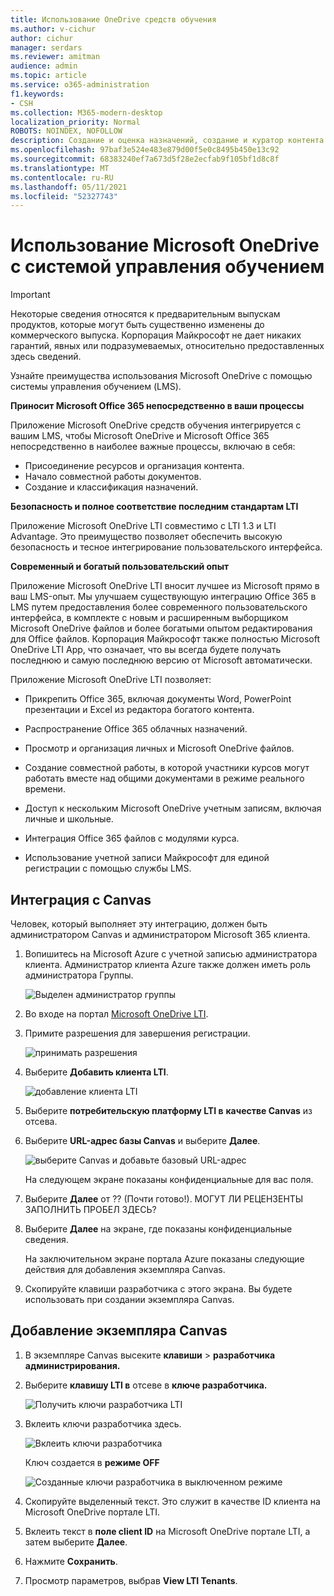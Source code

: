 ```yaml
---
title: Использование OneDrive средств обучения
ms.author: v-cichur
author: cichur
manager: serdars
ms.reviewer: amitman
audience: admin
ms.topic: article
ms.service: o365-administration
f1.keywords:
- CSH
ms.collection: M365-modern-desktop
localization_priority: Normal
ROBOTS: NOINDEX, NOFOLLOW
description: Создание и оценка назначений, создание и куратор контента курсов и совместное взаимодействие с файлами в режиме реального времени с новым приложением OneDrive средств обучения.
ms.openlocfilehash: 97baf3e524e483e879d00f5e0c8495b450e13c92
ms.sourcegitcommit: 68383240ef7a673d5f28e2ecfab9f105bf1d8c8f
ms.translationtype: MT
ms.contentlocale: ru-RU
ms.lasthandoff: 05/11/2021
ms.locfileid: "52327743"
---
```

# <a name="use-microsoft-onedrive-with-your-learning-management-system"></a>Использование Microsoft OneDrive с системой управления обучением

> [!IMPORTANT]
> Некоторые сведения относятся к предварительным выпускам продуктов, которые могут быть существенно изменены до коммерческого выпуска. Корпорация Майкрософт не дает никаких гарантий, явных или подразумеваемых, относительно предоставленных здесь сведений.

Узнайте преимущества использования Microsoft OneDrive с помощью системы управления обучением (LMS).

**Приносит Microsoft Office 365 непосредственно в ваши процессы**

Приложение Microsoft OneDrive средств обучения интегрируется с вашим LMS, чтобы Microsoft OneDrive и Microsoft Office 365 непосредственно в наиболее важные процессы, включаю в себя:

- Присоединение ресурсов и организация контента.
- Начало совместной работы документов.
- Создание и классификация назначений.

**Безопасность и полное соответствие последним стандартам LTI**

Приложение Microsoft OneDrive LTI совместимо с LTI 1.3 и LTI Advantage. Это преимущество позволяет обеспечить высокую безопасность и тесное интегрирование пользовательского интерфейса.

**Современный и богатый пользовательский опыт**

Приложение Microsoft OneDrive LTI вносит лучшее из Microsoft прямо в ваш LMS-опыт. Мы улучшаем существующую интеграцию Office 365 в LMS путем предоставления более современного пользовательского интерфейса, в комплекте с новым и расширенным выборщиком Microsoft OneDrive файлов и более богатыми опытом редактирования для Office файлов. Корпорация Майкрософт также полностью Microsoft OneDrive LTI App, что означает, что вы всегда будете получать последнюю и самую последнюю версию от Microsoft автоматически.

Приложение Microsoft OneDrive LTI позволяет:

- Прикрепить Office 365, включая документы Word, PowerPoint презентации и Excel из редактора богатого контента.

- Распространение Office 365 облачных назначений.

- Просмотр и организация личных и Microsoft OneDrive файлов.

- Создание совместной работы, в которой участники курсов могут работать вместе над общими документами в режиме реального времени.

- Доступ к нескольким Microsoft OneDrive учетным записям, включая личные и школьные.

- Интеграция Office 365 файлов с модулями курса.

- Использование учетной записи Майкрософт для единой регистрации с помощью службы LMS.

## <a name="integrate-with-canvas"></a>Интеграция с Canvas

Человек, который выполняет эту интеграцию, должен быть администратором Canvas и администратором Microsoft 365 клиента.

1. Вопишитесь на Microsoft Azure с учетной записью администратора клиента. Администратор клиента Azure также должен иметь роль администратора Группы.

    ![Выделен администратор группы](../media/lti-media/lti-group-admin.png)

2. Во входе на портал [Microsoft OneDrive LTI](https://odltiappnl.azurewebsites.net/admin).

3. Примите разрешения для завершения регистрации.

    ![принимать разрешения](../media/lti-media/lti-permissions.png)

4. Выберите **Добавить клиента LTI**.

     ![добавление клиента LTI](../media/lti-media/lti-add-tenant.png)

5. Выберите **потребительскую платформу LTI в** **качестве Canvas** из отсева.

6. Выберите **URL-адрес базы Canvas** и выберите **Далее**.

    ![выберите Canvas и добавьте базовый URL-адрес](../media/lti-media/lti-canvas-base-url.png)

   На следующем экране показаны конфиденциальные для вас поля.

7. Выберите **Далее** от ?? (Почти готово!). МОГУТ ЛИ РЕЦЕНЗЕНТЫ ЗАПОЛНИТЬ ПРОБЕЛ ЗДЕСЬ?

8. Выберите **Далее** на экране, где показаны конфиденциальные сведения.

   На заключительном экране портала Azure показаны следующие действия для добавления экземпляра Canvas.

9. Скопируйте клавиши разработчика с этого экрана. Вы будете использовать при создании экземпляра Canvas.

## <a name="add-the-canvas-instance"></a>Добавление экземпляра Canvas

1. В экземпляре Canvas высеките **клавиши**  >  **разработчика администрирования.**

2. Выберите **клавишу LTI в** отсеве в **ключе разработчика.**

   ![Получить ключи разработчика LTI](../media/lti-media/lti-developer-keys.png)

3. Вклеить ключи разработчика здесь.

     ![Вклеить ключи разработчика](../media/lti-media/lti-developer-keys.png)

   Ключ создается в **режиме OFF**

   ![Созданные ключи разработчика в выключенном режиме](../media/lti-media/lti-copy-developer-keys.png)

4. Скопируйте выделенный текст.
    Это служит в качестве ID клиента на Microsoft OneDrive портале LTI.

5. Вклеить текст в **поле client ID** на Microsoft OneDrive портале LTI, а затем выберите **Далее**.

6. Нажмите **Сохранить**.

7. Просмотр параметров, выбрав **View LTI Tenants**.
